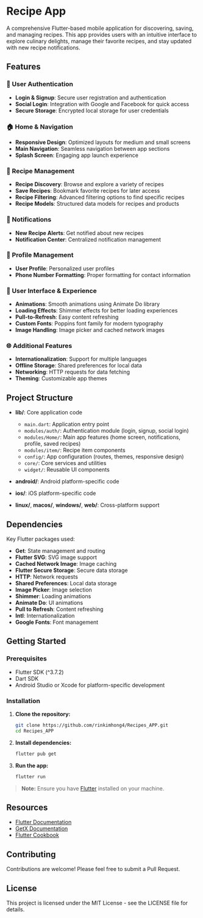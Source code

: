 # Recipe App

A comprehensive Flutter-based mobile application for discovering, saving, and managing recipes. This app provides users with an intuitive interface to explore culinary delights, manage their favorite recipes, and stay updated with new recipe notifications.

## Features

### 🔐 User Authentication

- **Login & Signup**: Secure user registration and authentication
- **Social Login**: Integration with Google and Facebook for quick access
- **Secure Storage**: Encrypted local storage for user credentials

### 🏠 Home & Navigation

- **Responsive Design**: Optimized layouts for medium and small screens
- **Main Navigation**: Seamless navigation between app sections
- **Splash Screen**: Engaging app launch experience

### 🍳 Recipe Management

- **Recipe Discovery**: Browse and explore a variety of recipes
- **Save Recipes**: Bookmark favorite recipes for later access
- **Recipe Filtering**: Advanced filtering options to find specific recipes
- **Recipe Models**: Structured data models for recipes and products

### 🔔 Notifications

- **New Recipe Alerts**: Get notified about new recipes
- **Notification Center**: Centralized notification management

### 👤 Profile Management

- **User Profile**: Personalized user profiles
- **Phone Number Formatting**: Proper formatting for contact information

### 🎨 User Interface & Experience

- **Animations**: Smooth animations using Animate Do library
- **Loading Effects**: Shimmer effects for better loading experiences
- **Pull-to-Refresh**: Easy content refreshing
- **Custom Fonts**: Poppins font family for modern typography
- **Image Handling**: Image picker and cached network images

### 🌐 Additional Features

- **Internationalization**: Support for multiple languages
- **Offline Storage**: Shared preferences for local data
- **Networking**: HTTP requests for data fetching
- **Theming**: Customizable app themes

## Project Structure

- **lib/**: Core application code

  - `main.dart`: Application entry point
  - `modules/auth/`: Authentication module (login, signup, social login)
  - `modules/Home/`: Main app features (home screen, notifications, profile, saved recipes)
  - `modules/item/`: Recipe item components
  - `config/`: App configuration (routes, themes, responsive design)
  - `core/`: Core services and utilities
  - `widget/`: Reusable UI components

- **android/**: Android platform-specific code
- **ios/**: iOS platform-specific code
- **linux/**, **macos/**, **windows/**, **web/**: Cross-platform support

## Dependencies

Key Flutter packages used:

- **Get**: State management and routing
- **Flutter SVG**: SVG image support
- **Cached Network Image**: Image caching
- **Flutter Secure Storage**: Secure data storage
- **HTTP**: Network requests
- **Shared Preferences**: Local data storage
- **Image Picker**: Image selection
- **Shimmer**: Loading animations
- **Animate Do**: UI animations
- **Pull to Refresh**: Content refreshing
- **Intl**: Internationalization
- **Google Fonts**: Font management

## Getting Started

### Prerequisites

- Flutter SDK (^3.7.2)
- Dart SDK
- Android Studio or Xcode for platform-specific development

### Installation

1. **Clone the repository:**

   ```bash
   git clone https://github.com/rinkimhong4/Recipes_APP.git
   cd Recipes_APP
   ```

2. **Install dependencies:**

   ```bash
   flutter pub get
   ```

3. **Run the app:**
   ```bash
   flutter run
   ```

> **Note:** Ensure you have [Flutter](https://flutter.dev/docs/get-started/install) installed on your machine.

## Resources

- [Flutter Documentation](https://docs.flutter.dev/)
- [GetX Documentation](https://pub.dev/packages/get)
- [Flutter Cookbook](https://docs.flutter.dev/cookbook)

## Contributing

Contributions are welcome! Please feel free to submit a Pull Request.

## License

This project is licensed under the MIT License - see the LICENSE file for details.

